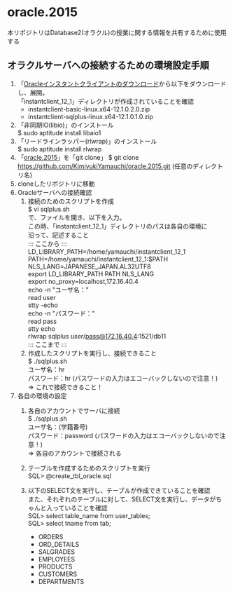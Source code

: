 # oracle.2015
本リポジトリはDatabase2(オラクル)の授業に関する情報を共有するために使用する

## オラクルサーバへの接続するための環境設定手順

1. 「[Oracleインスタントクライアントのダウンロード](http://www.oracle.com/technetwork/jp/topics/index-099943-ja.html)から以下をダウンロードし、展開。  
「instantclient_12_1」ディレクトリが作成されていることを確認
	* instantclient-basic-linux.x64-12.1.0.2.0.zip
	* instantclient-sqlplus-linux.x64-12.1.0.1.0.zip    
1. 「非同期IO(libio)」のインストール  
$ sudo aptitude install libaio1    
1. 「リードラインラッパー(rlwrap)」のインストール  
$ sudo aptitude install rlwrap    
1. 「[oracle.2015](https://github.com/KimiyukiYamauchi/oracle.2015.git)」を「git clone」
  $ git clone https://github.com/KimiyukiYamauchi/oracle.2015.git (任意のディレクトリ名)    
1. cloneしたリポジトリに移動  
1. Oracleサーバへの接続確認  
	1. 接続のためのスクリプトを作成  
$ vi sqlplus.sh<br >
で、ファイルを開き、以下を入力。  
この時、「instantclient_12_1」ディレクトリのパスは各自の環境に  
沿って、記述すること  
::: ここから :::  
LD_LIBRARY_PATH=/home/yamauchi/instantclient_12_1  
PATH=/home/yamauchi/instantclient_12_1:$PATH  
NLS_LANG=JAPANESE_JAPAN.AL32UTF8  
export LD_LIBRARY_PATH PATH NLS_LANG  
export no_proxy=localhost,172.16.40.4  
echo -n "ユーザ名："  
read user  
stty -echo  
echo -n "パスワード："  
read pass  
stty echo  
rlwrap sqlplus $user/$pass@172.16.40.4:1521/db11  
::: ここまで :::
	2. 作成したスクリプトを実行し、接続できること  
$ ./sqlplus.sh  
ユーザ名：hr  
パスワード：hr (パスワードの入力はエコーバックしないので注意！)  
=> これで接続できること！     
6. 各自の環境の設定
	1. 各自のアカウントでサーバに接続  
$ ./sqlplus.sh  
ユーザ名：(学籍番号)  
パスワード：password (パスワードの入力はエコーバックしないので注意！)  
=> 各自のアカウントで接続される     
	1. テーブルを作成するためのスクリプトを実行  
SQL> @create_tbl_oracle.sql    
	1. 以下のSELECT文を実行し、テーブルが作成できていることを確認  
また、それぞれのテーブルに対して、SELECT文を実行し、データがちゃんと入っていることを確認  
SQL> select table_name from user_tables;  
SQL> select tname from tab;

		- ORDERS
		- ORD_DETAILS
		- SALGRADES
		- EMPLOYEES
		- PRODUCTS
		- CUSTOMERS
		- DEPARTMENTS